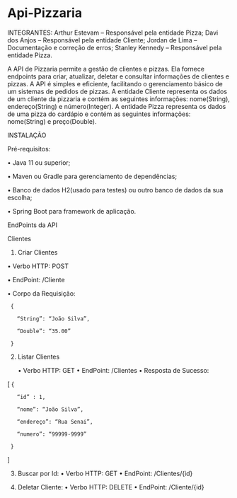 # Api-Pizzaria

INTEGRANTES:
Arthur Estevam – Responsável pela entidade Pizza;
Davi dos Anjos – Responsável pela entidade Cliente;
Jordan de Lima – Documentação e correção de erros;
Stanley Kennedy – Responsável pela entidade Pizza.


A API de Pizzaria permite a gestão de clientes e pizzas. Ela fornece endpoints para criar, atualizar, deletar e consultar informações de clientes e pizzas. A API é simples e eficiente, facilitando o gerenciamento básico de um sistemas de pedidos de pizzas.
A entidade Cliente representa os dados de um cliente da pizzaria e contém as seguintes informações: nome(String), endereço(String) e número(Integer). A entidade Pizza representa os dados de uma pizza do cardápio e contém as seguintes informações: nome(String) e preço(Double). 

INSTALAÇÃO

Pré-requisitos:

•	Java 11 ou superior;

•	Maven ou Gradle para gerenciamento de dependências;

•	Banco de dados H2(usado para testes) ou outro banco de dados da sua escolha;

•	Spring Boot para framework de aplicação.

EndPoints da API

Clientes

1.	Criar Clientes
   
   •	Verbo HTTP: POST

   •	EndPoint: /Cliente

   •	Corpo da Requisição:
   
     {
     
       “String”: “João Silva”,
       
       “Double”: “35.00”
       
     }

2.	Listar Clientes
   
      •	Verbo HTTP: GET
      •	EndPoint: /Clientes
      •	Resposta de Sucesso:

   
   [
     {

  	   “id” : 1,
  	
  	   “nome”: “João Silva”,
  	
  	   “endereço”: “Rua Senai”,
  	
  	   “numero”: “99999-9999”
  	
     }
   ]
   
3.	Buscar por Id:
•	Verbo HTTP: GET
•	EndPoint: /Clientes/{id}

4.	Deletar Cliente:
•	Verbo HTTP: DELETE
•	EndPoint: /Cliente/{id}


